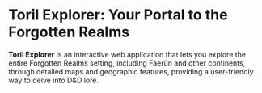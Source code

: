 # Toril Explorer: Your Portal to the Forgotten Realms

**Toril Explorer** is an interactive web application that lets you explore the entire Forgotten Realms setting, including Faerûn and other continents, through detailed maps and geographic features, providing a user-friendly way to delve into D&D lore.
